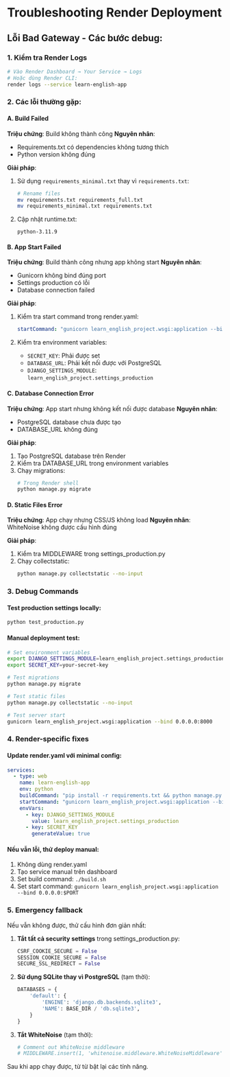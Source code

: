 # Troubleshooting Render Deployment

## Lỗi Bad Gateway - Các bước debug:

### 1. Kiểm tra Render Logs
```bash
# Vào Render Dashboard → Your Service → Logs
# Hoặc dùng Render CLI:
render logs --service learn-english-app
```

### 2. Các lỗi thường gặp:

#### A. Build Failed
**Triệu chứng**: Build không thành công
**Nguyên nhân**: 
- Requirements.txt có dependencies không tương thích
- Python version không đúng

**Giải pháp**:
1. Sử dụng `requirements_minimal.txt` thay vì `requirements.txt`:
   ```bash
   # Rename files
   mv requirements.txt requirements_full.txt
   mv requirements_minimal.txt requirements.txt
   ```

2. Cập nhật runtime.txt:
   ```
   python-3.11.9
   ```

#### B. App Start Failed
**Triệu chứng**: Build thành công nhưng app không start
**Nguyên nhân**:
- Gunicorn không bind đúng port
- Settings production có lỗi
- Database connection failed

**Giải pháp**:
1. Kiểm tra start command trong render.yaml:
   ```yaml
   startCommand: "gunicorn learn_english_project.wsgi:application --bind 0.0.0.0:$PORT"
   ```

2. Kiểm tra environment variables:
   - `SECRET_KEY`: Phải được set
   - `DATABASE_URL`: Phải kết nối được với PostgreSQL
   - `DJANGO_SETTINGS_MODULE`: `learn_english_project.settings_production`

#### C. Database Connection Error
**Triệu chứng**: App start nhưng không kết nối được database
**Nguyên nhân**:
- PostgreSQL database chưa được tạo
- DATABASE_URL không đúng

**Giải pháp**:
1. Tạo PostgreSQL database trên Render
2. Kiểm tra DATABASE_URL trong environment variables
3. Chạy migrations:
   ```bash
   # Trong Render shell
   python manage.py migrate
   ```

#### D. Static Files Error
**Triệu chứng**: App chạy nhưng CSS/JS không load
**Nguyên nhân**: WhiteNoise không được cấu hình đúng

**Giải pháp**:
1. Kiểm tra MIDDLEWARE trong settings_production.py
2. Chạy collectstatic:
   ```bash
   python manage.py collectstatic --no-input
   ```

### 3. Debug Commands

#### Test production settings locally:
```bash
python test_production.py
```

#### Manual deployment test:
```bash
# Set environment variables
export DJANGO_SETTINGS_MODULE=learn_english_project.settings_production
export SECRET_KEY=your-secret-key

# Test migrations
python manage.py migrate

# Test static files
python manage.py collectstatic --no-input

# Test server start
gunicorn learn_english_project.wsgi:application --bind 0.0.0.0:8000
```

### 4. Render-specific fixes

#### Update render.yaml với minimal config:
```yaml
services:
  - type: web
    name: learn-english-app
    env: python
    buildCommand: "pip install -r requirements.txt && python manage.py collectstatic --no-input && python manage.py migrate"
    startCommand: "gunicorn learn_english_project.wsgi:application --bind 0.0.0.0:$PORT"
    envVars:
      - key: DJANGO_SETTINGS_MODULE
        value: learn_english_project.settings_production
      - key: SECRET_KEY
        generateValue: true
```

#### Nếu vẫn lỗi, thử deploy manual:
1. Không dùng render.yaml
2. Tạo service manual trên dashboard
3. Set build command: `./build.sh`
4. Set start command: `gunicorn learn_english_project.wsgi:application --bind 0.0.0.0:$PORT`

### 5. Emergency fallback

Nếu vẫn không được, thử cấu hình đơn giản nhất:

1. **Tắt tất cả security settings** trong settings_production.py:
   ```python
   CSRF_COOKIE_SECURE = False
   SESSION_COOKIE_SECURE = False
   SECURE_SSL_REDIRECT = False
   ```

2. **Sử dụng SQLite thay vì PostgreSQL** (tạm thời):
   ```python
   DATABASES = {
       'default': {
           'ENGINE': 'django.db.backends.sqlite3',
           'NAME': BASE_DIR / 'db.sqlite3',
       }
   }
   ```

3. **Tắt WhiteNoise** (tạm thời):
   ```python
   # Comment out WhiteNoise middleware
   # MIDDLEWARE.insert(1, 'whitenoise.middleware.WhiteNoiseMiddleware')
   ```

Sau khi app chạy được, từ từ bật lại các tính năng.